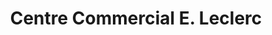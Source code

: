 ---
title: "Centre Commercial E. Leclerc"
url: /saint-die-des-vosges/centre-commercial-e-leclerc/
shop: Supermarkt
---